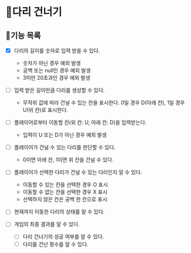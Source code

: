 # 💎다리 건너기
## 📃기능 목록

- [x] 다리의 길이를 숫자로 입력 받을 수 있다.
  - 숫자가 아닌 경우 예외 발생
  - 공백 또는 null인 경우 예외 발생
  - 3미만 20초과인 경우 예외 발생


- [ ] 입력 받은 길이만큼 다리를 생성할 수 있다.
  - 무작위 값에 따라 건널 수 있는 칸을 표시한다. 0일 경우 D(아래 칸), 1일 경우 U(위 칸)로 표시한다.


- [ ] 플레이어로부터 이동할 칸(위 칸: U, 아래 칸: D)을 입력받는다.
  - 입력이 U 또는 D가 아닌 경우 예외 발생


- [ ] 플레이어가 건널 수 있는 다리를 판단할 수 있다.
  - 0이면 아래 칸, 1이면 위 칸을 건널 수 있다.


- [ ] 플레이어가 선택한 다리가 건널 수 있는 다리인지 알 수 있다.
    - 이동할 수 있는 칸을 선택한 경우 O 표시
    - 이동할 수 없는 칸을 선택한 경우 X 표시
    - 선택하지 않은 칸은 공백 한 칸으로 표시


- [ ] 현재까지 이동한 다리의 상태를 알 수 있다.


- [ ] 게임의 최종 결과를 알 수 있다.
  - [ ] 다리 건너기의 성공 여부를 알 수 있다.
  - [ ] 다리를 건넌 횟수를 알 수 있다.